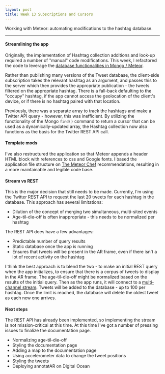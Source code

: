 ```yaml
---
layout: post
title: Week 13 Subscriptions and Cursors
---
```


Working with Meteor: automating modifications to the hashtag database.

-----

#### Streamlining the app

Originally, the implementation of Hashtag collection additions and look-up required a number of "manual" code modifications. This week, I refactored the code to leverage the [database functionalities in Mongo / Meteor](http://www.meteorpedia.com/read/Understanding_Meteor_Publish_and_Subscribe). 

Rather than publishing many versions of the Tweet database, the client-side subscription takes the relevant hashtag as an argument, and passes this to the server which then provides the appropriate publication - the tweets filtered on the appropriate hashtag. There is a fall-back defaulting to the "occupy" hashtag, if the app cannot access the geolocation of the client's device, or if there is no hashtag paired with that location.

Previously, there was a separate array to track the hashtags and make a Twitter API query - however, this was inefficient. By utilizing the functionality of the Mongo `find()` command to return a cursor that can be used as a dynamically-updated array, the Hashtag collection now also functions as the basis for the Twitter REST API call. 


#### Template mods

I've also restructured the application so that Meteor appends a header HTML block with references to css and Google fonts. I based the application file structure on [The Meteor Chef](https://themeteorchef.com/snippets/organizing-your-meteor-project/) recommendations, resulting in a more maintainable and legible code base.

#### Stream vs REST

This is the major decision that still needs to be made. Currently, I'm using the Twitter REST API to request the last 20 tweets for each hashtag in the database. This approach has several limitations: 

* Dilution of the concept of merging two simultaneous, multi-sited events
* Age-til-die-off is often inappropriate - this needs to be normalized per hashtag

The REST API does have a few advantages:

* Predictable number of query results
* Static database once the app is running
* Ensures that tweets will be present in the AR frame, even if there isn't a lot of recent activity on the hashtag

I think the best approach is to blend the two - to make an initial REST query when the app initializes, to ensure that there is a corpus of tweets to display in the AR frame. The age-til-die-off might be normalized based on the results of the initial query. Then as the app runs, it will connect to a [multi-channel stream](http://www.meteorpedia.com/read/Understanding_Meteor_Publish_and_Subscribe). Tweets will be added to the database - up to 100 per hashtag. Once the limit is reached, the database will delete the oldest tweet as each new one arrives.


#### Next steps

The REST API has already been implemented, so implementing the stream is not mission-critical at this time. At this time I've got a number of pressing issues to finalize the documentation page.

* Normalizing age-til-die-off
* Styling the documentation page
* Adding a map to the documentation page 
* Using accelerometer data to change the tweet positions
* Styling the tweets
* Deploying annotatAR on Digital Ocean
	
